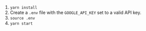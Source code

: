 1. `yarn install`
2.  Create a `.env` file with the `GOOGLE_API_KEY` set to a valid API key.
3.  `source .env`
4.  `yarn start`